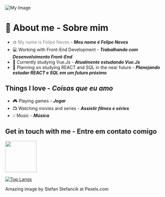 ![My Image](pexels-stefan-stefancik.jpg)
# 📖 About me - Sobre mim
- ⛄ <span style="color: #848484">My name is Felipe Neves</span> - ***Meu nome é Felipe Neves***
- 💻 <span>Working with Front-End Development</span> - ***Trabalhando com Desenvolvimento Front-End***
- 🌱 <span>Currently studying Vue.Js</span> - ***Atualmente estudando Vue.Js***
- 📑 <span>Planning on studying REACT and SQL in the near future</span> - ***Planejando estudar REACT e SQL em um futuro próximo***

## Things I love - ***Coisas que eu amo***
- 🎮 <span></span>Playing games - ***Jogar*** 
- 📺 <span></span>Watching movies and series - ***Assistir filmes e séries***
- 🎶 <span></span>Music - ***Música***

## Get in touch with me - Entre em contato comigo
[<img width="100px" src="https://img.shields.io/badge/LinkedIn-0077B5?style=for-the-badge&logo=linkedin&logoColor=white"/>][linkedin]

[![Top Langs](https://github-readme-stats.vercel.app/api/top-langs/?username=anuraghazra&layout=compact)](https://github.com/anuraghazra/github-readme-stats)

[linkedin]: https://www.linkedin.com/in/felipe-rodolfo-ribeiro-das-neves-485361183/


<!--
**SnowySnoww/SnowySnoww** is a ✨ _special_ ✨ repository because its `README.md` (this file) appears on your GitHub profile.

Here are some ideas to get you started:

- 🔭 I’m currently working on ...
- 🌱 I’m currently learning ...
- 👯 I’m looking to collaborate on ...
- 🤔 I’m looking for help with ...
- 💬 Ask me about ...
- 📫 How to reach me: ...
- 😄 Pronouns: ...
- ⚡ Fun fact: ...
-->

Amazing image by Stefan Stefancik at Pexels.com

